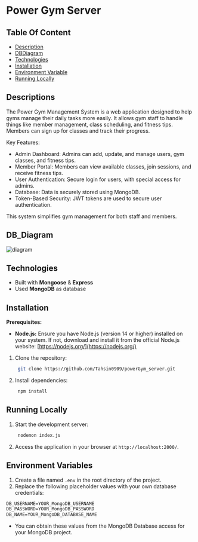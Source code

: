 # Power Gym Server

## Table Of Content
- [Description](#Descriptions)
- [DBDiagram](#DBDiagram)
- [Technologies](#technologies)
- [Installation](#installation)
- [Environment Variable](#environment-variables)
- [Running Locally](#running-locally)



## Descriptions

The Power Gym Management System is a web application designed to help gyms manage their daily tasks more easily. It allows gym staff to handle things like member management, class scheduling, and fitness tips. Members can sign up for classes and track their progress.

Key Features:
- Admin Dashboard: Admins can add, update, and manage users, gym classes, and fitness tips.
- Member Portal: Members can view available classes, join sessions, and receive fitness tips.
- User Authentication: Secure login for users, with special access for admins.
- Database: Data is securely stored using MongoDB.
- Token-Based Security: JWT tokens are used to secure user authentication.

This system simplifies gym management for both staff and members.

## DB_Diagram

![diagram](https://i.ibb.co.com/2sDWd8L/Untitled-1.png)


## Technologies

- Built with **Mongoose** & **Express**
- Used **MongoDB** as database


## Installation

**Prerequisites:**

- **Node.js:** Ensure you have Node.js (version 14 or higher) installed on your system. If not, download and install it from the official Node.js website: [https://nodejs.org/](https://nodejs.org/)

1. Clone the repository:
   ```bash
    git clone https://github.com/Tahsin0909/powerGym_server.git
   ```
2. Install dependencies:
   ```bash
    npm install
   ```

## Running Locally

1. Start the development server:
   ```bash
    nodemon index.js
   ```
2. Access the application in your browser at `http://localhost:2000/`.


## Environment Variables

1. Create a file named `.env` in the root directory of the project.
2. Replace the following placeholder values with your own database credentials:

```.md
DB_USERNAME=YOUR_MongoDB_USERNAME
DB_PASSWORD=YOUR_MongoDB_PASSWORD
DB_NAME=YOUR_MongoDB_DATABASE_NAME
```

- You can obtain these values from the MongoDB Database access for your MongoDB project.
